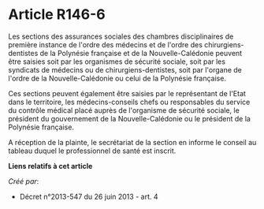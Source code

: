 # Article R146-6

Les  sections des assurances sociales des chambres disciplinaires de  première instance de l'ordre des médecins et de l'ordre
des  chirurgiens-dentistes de la Polynésie française et de la  Nouvelle-Calédonie peuvent être saisies soit par les
organismes de  sécurité sociale, soit par les syndicats de médecins ou de  chirurgiens-dentistes, soit par l'organe de
l'ordre de la  Nouvelle-Calédonie ou celui de la Polynésie française.

Ces sections peuvent également être saisies par  le représentant de l'Etat dans le territoire, les médecins-conseils  chefs
ou responsables du service du contrôle médical placé auprès de  l'organisme de sécurité sociale, le président du gouvernement
de la  Nouvelle-Calédonie ou le président de la Polynésie française.

A réception de la plainte, le secrétariat de la  section en informe le conseil au tableau duquel le professionnel de  santé
est inscrit.

**Liens relatifs à cet article**

_Créé par_:

  - Décret n°2013-547 du 26 juin 2013 - art. 4
